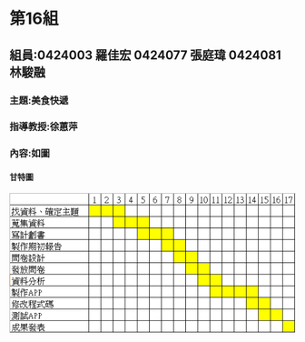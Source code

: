 # 第16組
## 組員:0424003 羅佳宏 0424077 張庭瑋 0424081 林駿融
### 主題:美食快遞
### 指導教授:徐蕙萍
### 內容:如圖
#### 甘特圖 
![22207079_1971170013128917_1217934736_n](22207079_1971170013128917_1217934736_n.png)
